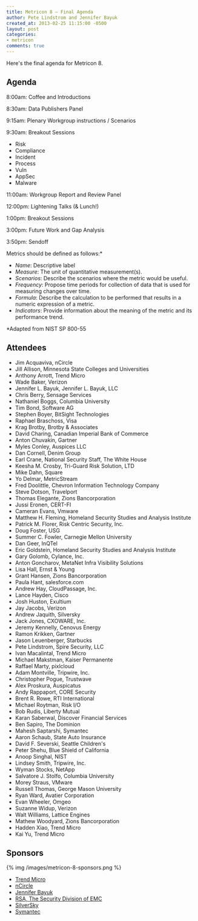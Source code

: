 ```yaml
---
title: Metricon 8 — Final Agenda
author: Pete Lindstrom and Jennifer Bayuk
created_at: 2013-02-25 11:15:00 -0500
layout: post
categories:
- metricon
comments: true
---
```


Here's the final agenda for Metricon 8.

<!-- more -->

## Agenda

8:00am: Coffee and Introductions

8:30am: Data Publishers Panel

9:15am: Plenary Workgroup instructions / Scenarios

9:30am: Breakout Sessions

* Risk
* Compliance
* Incident
* Process
* Vuln
* AppSec
* Malware

11:00am: Workgroup Report and Review Panel

12:00pm: Lightening Talks (& Lunch!)

1:00pm: Breakout Sessions

3:00pm: Future Work and Gap Analysis

3:50pm: Sendoff

Metrics should be defined as follows:*

* _Name_: Descriptive label
* _Measure_: The unit of quantitative measurement(s).
* _Scenarios_: Describe the scenarios where the metric would be
useful.
* _Frequency_: Propose time periods for collection of data that is
used for measuring changes over time.
* _Formula_: Describe the calculation to be performed that
results in a numeric expression of a metric.
* _Indicators_: Provide information about the meaning of the
metric and its performance trend.

*Adapted from NIST SP 800-55

## Attendees

* Jim Acquaviva, nCircle 
* Jill Allison, Minnesota State Colleges and Universities
* Anthony Arrott, Trend Micro
* Wade Baker, Verizon
* Jennifer L. Bayuk, Jennifer L. Bayuk, LLC
* Chris Berry, Sensage Services
* Nathaniel Boggs, Columbia University
* Tim Bond, Software AG 
* Stephen Boyer, BitSight Technologies
* Raphael Braschoss, Visa
* Krag Brotby, Brotby & Associates
* David Charing, Canadian Imperial Bank of Commerce
* Anton Chuvakin, Gartner
* Myles Conley, Auspices LLC
* Dan Cornell, Denim Group
* Earl Crane, National Security Staff, The White House
* Keesha M. Crosby, Tri-Guard Risk Solution, LTD
* Mike Dahn, Square
* Yo Delmar, MetricStream
* Fred Doolittle, Chevron Information Technology Company
* Steve Dotson, Travelport
* Thomas Elegante, Zions Bancorporation
* Jussi Eronen, CERT-FI
* Cameran Evans, Vmware
* Matthew H. Fleming, Homeland Security Studies and Analysis Institute
* Patrick M. Florer, Risk Centric Security, Inc.
* Doug Foster, USG
* Summer C. Fowler, Carnegie Mellon University
* Dan Geer, InQTel
* Eric Goldstein, Homeland Security Studies and Analysis Institute
* Gary Golomb, Cylance, Inc.
* Anton Goncharov, MetaNet Infra Visibility Solutions
* Lisa Hall, Ernst & Young
* Grant Hansen, Zions Bancorporation
* Paula Hant, salesforce.com
* Andrew Hay, CloudPassage, Inc.
* Lance Hayden, Cisco
* Josh Huston, Exultium
* Jay Jacobs, Verizon
* Andrew Jaquith, Silversky
* Jack Jones, CXOWARE, Inc.
* Jeremy Kennelly, Cenovus Energy
* Ramon Krikken, Gartner
* Jason Leuenberger, Starbucks
* Pete Lindstrom, Spire Security, LLC
* Ivan Macalintal, Trend Micro
* Michael Makstman, Kaiser Permanente
* Raffael Marty, pixlcloud
* Adam Montville, Tripwire, Inc.
* Christopher Pogue, Trustwave
* Alex Proskura, Auspicatus
* Andy Rappaport, CORE Security
* Brent R. Rowe, RTI International
* Michael Roytman, Risk I/O
* Bob Rudis, Liberty Mutual
* Karan Saberwal, Discover Financial Services
* Ben Sapiro, The Dominion
* Mahesh Saptarshi, Symantec
* Aaron Schaub, State Auto Insurance
* David F. Severski, Seattle Children's
* Peter Shehu, Blue Shield of California
* Anoop Singhal, NIST
* Lindsey Smith, Tripwire, Inc.
* Wyman Stocks, NetApp
* Salvatore J. Stolfo, Columbia University
* Morey Straus, VMware
* Russell Thomas, George Mason University
* Ryan Ward, Avatier Corporation
* Evan Wheeler, Omgeo
* Suzanne Widup, Verizon
* Walt Williams, Lattice Engines
* Mathew Woodyard, Zions Bancorporation
* Hadden Xiao, Trend Micro
* Kai Yu, Trend Micro

## Sponsors

{% img /images/metricon-8-sponsors.png %}

* [Trend Micro](http://www.trendmicro.com)
* [nCircle](http://www.ncircle.com)
* [Jennifer Bayuk](http://www.bayuk.com)
* [RSA, The Security Division of EMC](http://www.rsa.com)
* [SilverSky](http://www.silversky.com)
* [Symantec](http://www.symantec.com)